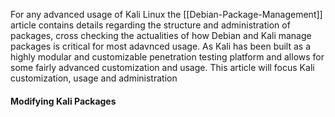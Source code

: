 
For any advanced usage of Kali Linux the [[Debian-Package-Management]] article contains details regarding the structure and administration of packages, cross checking the actualities of how Debian and Kali manage packages is critical for most adavnced usage. As Kali has been built as a highly modular and customizable penetration testing platform and allows for some fairly advanced customization and usage. This article will focus Kali customization, usage and administration


#### Modifying Kali Packages

